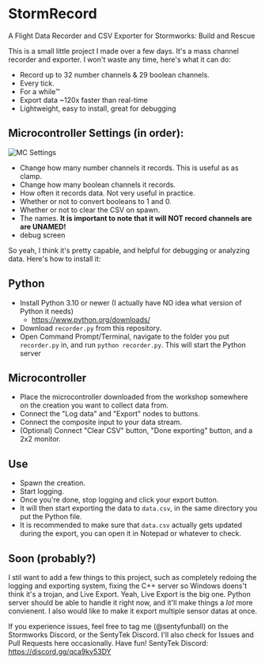 # StormRecord
A Flight Data Recorder and CSV Exporter for Stormworks: Build and Rescue

This is a small little project I made over a few days. It's a mass channel recorder and exporter. I won't waste any time, here's what it can do:
- Record up to 32 number channels & 29 boolean channels.
- Every tick.
- For a while:tm:
- Export data ~120x faster than real-time
- Lightweight, easy to install, great for debugging

## Microcontroller Settings (in order):
![MC Settings](https://imgur.com/a/GFTuyx4)
- Change how many number channels it records. This is useful as as clamp.
- Change how many boolean channels it records.
- How often it records data. Not very useful in practice.
- Whether or not to convert booleans to 1 and 0.
- Whether or not to clear the CSV on spawn.
- The names. **It is important to note that it will NOT record channels are are UNAMED!**
- debug screen

So yeah, I think it's pretty capable, and helpful for debugging or analyzing data. Here's how to install it:
## Python
- Install Python 3.10 or newer (I actually have NO idea what version of Python it needs)
  - https://www.python.org/downloads/
- Download `recorder.py` from this repository.
- Open Command Prompt/Terminal, navigate to the folder you put `recorder.py` in, and run `python recorder.py`. This will start the Python server

## Microcontroller
- Place the microcontroller downloaded from the workshop somewhere on the creation you want to collect data from.
- Connect the "Log data" and "Export" nodes to buttons.
- Connect the composite input to your data stream.
- (Optional) Connect "Clear CSV" button, "Done exporting" button, and a 2x2 monitor.

## Use
- Spawn the creation.
- Start logging.
- Once you're done, stop logging and click your export button.
- It will then start exporting the data to `data.csv`, in the same directory you put the Python file.
- It is recommended to make sure that `data.csv` actually gets updated during the export, you can open it in Notepad or whatever to check.

## Soon (probably?)
I stil want to add a few things to this project, such as completely redoing the logging and exporting system, fixing the C++ server so Windows doens't think it's a trojan, and Live Export.
Yeah, Live Export is the big one. Python server should be able to handle it right now, and it'll make things a *lot* more convienent. I also would like to make it export multiple sensor datas at once.

If you experience issues, feel free to tag me (@sentyfunball) on the Stormworks Discord, or the SentyTek Discord.
I'll also check for Issues and Pull Requests here occasionally. Have fun!
SentyTek Discord: https://discord.gg/qca9kv53DY
